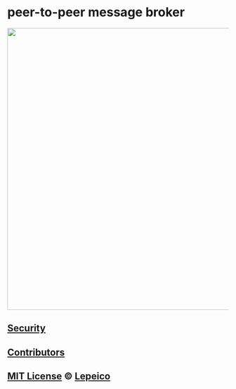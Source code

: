 # peer-to-peer message broker

<p align="center">
  <img width="640" src="https://repository-images.githubusercontent.com/300522268/15ac1b00-05cc-11eb-81cf-08f15286fd0c" />
</p>

<!-- [![Build Status](https://badgen.net/github/status/lepeico/p2p/master)](https://github.com/lepeico/p2p/actions)
[![Codecov](https://badgen.net/codecov/c/github/lepeico/p2p)](https://codecov.io/gh/lepeico/p2p)
[![License: MIT](https://badgen.net/badge/license/MIT/blue)](https://opensource.org/licenses/MIT) -->

## [Security](SECURITY.md)

## [Contributors](CONTRIBUTORS.md)

## [MIT License](LICENSE) © [Lepeico](https://github.com/lepeico)
